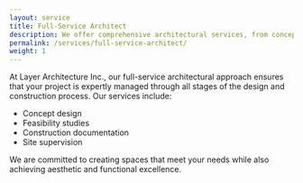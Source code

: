 ```yaml
---
layout: service
title: Full-Service Architect
description: We offer comprehensive architectural services, from concept design to construction administration.
permalink: /services/full-service-architect/
weight: 1
---
```


At Layer Architecture Inc., our full-service architectural approach ensures that your project is expertly managed through all stages of the design and construction process. Our services include:
- Concept design
- Feasibility studies
- Construction documentation
- Site supervision

We are committed to creating spaces that meet your needs while also achieving aesthetic and functional excellence.



<!-- ---
layout: page
title: Full-Service Architect
permalink: /services/full-service-architect/
---

**Full-Service Architect**
We provide comprehensive architectural services covering all phases of the project, from conceptual design through construction administration. Our approach focuses on delivering exceptional results for residential, commercial, and mixed-use projects. -->
